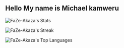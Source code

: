 ## Hello My name is Michael kamweru
![FaZe-Akaza's Stats](https://github-readme-stats.vercel.app/api?username=FaZe-Akaza&theme=bear&show_icons=true&hide_border=false&count_private=true)

![FaZe-Akaza's Streak](https://github-readme-streak-stats.herokuapp.com/?user=FaZe-Akaza&theme=bear&hide_border=false)



![FaZe-Akaza's Top Languages](https://github-readme-stats.vercel.app/api/top-langs/?username=FaZe-Akaza&theme=bear&show_icons=true&hide_border=false&layout=compact)
